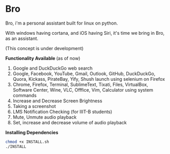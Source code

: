 # Bro
Bro, i'm a personal assistant built for linux on python.

With windows having cortana, and iOS having Siri, it's time we bring in Bro, as an assistant.

(This concept is under development)

<b> Functionality Available </b> (as of now)

1. Google and DuckDuckGo web search
2. Google, Facebook, YouTube, Gmail, Outlook, GitHub, DuckDuckGo, Quora, Kickass, PirateBay, Yify, Shush launch using selenium on Firefox
3. Chrome, Firefox, Terminal, SublimeText, Tixati, Files, VirtualBox, Software Center, Wine, VLC, Offfice, Vim, Calculator using system commands
4. Increase and Decrease Screen Brightness
5. Taking a screenshot
6. LMS Notification Checking (for IIIT-B students)
7. Mute, Unmute audio playback
8. Set, increase and decrease volume of audio playback

<b> Installing Dependencies </b>
```sh
chmod +x INSTALL.sh
./INSTALL
```
